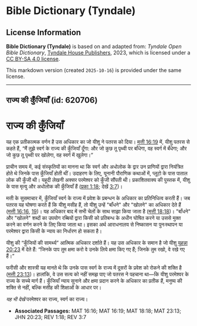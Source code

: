 # Bible Dictionary (Tyndale)

## License Information

**Bible Dictionary (Tyndale)** is based on and adapted from: _Tyndale Open Bible Dictionary_, [Tyndale House Publishers](https://tyndaleopenresources.com/), 2023, which is licensed under a [CC BY-SA 4.0 license](https://creativecommons.org/licenses/by-sa/4.0/legalcode.en).

This markdown version (created `2025-10-16`) is provided under the same license.



--------------------------------

## राज्य की कुँजियाँ (id: 620706)

राज्य की कुँजियाँ
=================

यह एक प्रतीकात्मक वर्णन है उस अधिकार का जो यीशु ने पतरस को दिया। [मत्ती 16:19](https://ref.ly/Matt16:19) में, यीशु पतरस से कहते हैं, “मैं तुझे स्वर्ग के राज्य की कुँजियाँ दूँगा: और जो कुछ तू पृथ्वी पर बाँधेगा, वह स्वर्ग में बँधेगा; और जो कुछ तू पृथ्वी पर खोलेगा, वह स्वर्ग में खुलेगा।”

प्राचीन समय में, कई संस्कृतियों का मानना था कि स्वर्ग और अधोलोक के द्वार उन प्राणियों द्वारा नियंत्रित होते थे जिनके पास कुँजियाँ होती थीं। उदाहरण के लिए, यूनानी पौराणिक कथाओं में, प्लूटो के पास पाताल लोक की कुँजी थी। यहूदी लेखनी अक्सर परमेश्वर को कुँजी सौंपती थी। प्रकाशितवाक्य की पुस्तक में, यीशु के पास मृत्यु और अधोलोक की कुँजियाँ हैं ([प्रका 1:18](https://ref.ly/Rev1:18); देखें [3:7](https://ref.ly/Rev3:7))।

मत्ती के सुसमाचार में, कुँजियाँ स्वर्ग के राज्य में प्रवेश के प्रबन्धन के अधिकार का प्रतिनिधित्व करती हैं। जब पतरस यह घोषणा करते हैं कि यीशु मसीह हैं, तो यीशु उन्हें "बाँधने" और "खोलने" का अधिकार देते हैं ([मत्ती 16:16,](https://ref.ly/Matt16:16) [19](https://ref.ly/Matt16:19))। यह अधिकार बाद में सभी चेलों के साथ साझा किया जाता है ([मत्ती 18:18](https://ref.ly/Matt18:18))। "बाँधने" और "खोलने" शब्दों का उपयोग रब्बियों द्वारा किसी को प्रतिबन्ध के अधीन घोषित करने या उससे मुक्त करने का वर्णन करने के लिए किया जाता था। इसका अर्थ आराधनालय से निष्कासन या पुनःस्थापन या परमेश्वर द्वारा किसी के न्याय का निर्धारण हो सकता है।

यीशु की “कुँजियों की सामर्थ्य” आत्मिक अधिकार दर्शाते हैं। यह उस अधिकार के समान है जो यीशु [यूहन्ना 20:23](https://ref.ly/John20:23) में देते हैं: “जिनके पाप तुम क्षमा करो वे उनके लिये क्षमा किए गए हैं; जिनके तुम रखो, वे रखे गए हैं।”

फरीसी और शास्त्री यह मानते थे कि उनके पास स्वर्ग के राज्य में दूसरों के प्रवेश को रोकने की शक्ति है ([मत्ती 23:13](https://ref.ly/Matt23:13))। हालांकि, वे उस सत्य को नहीं समझ पाए जो पतरस ने पहचाना था—कि यीशु परमेश्वर के राज्य के सच्चे मार्ग हैं। कुँजियाँ न्याय सुनाने और क्षमा प्रदान करने के अधिकार का प्रतीक हैं, मनुष्य की शक्ति से नहीं, बल्कि मसीह की शिक्षाओं के आधार पर।

*यह भी देखें* परमेश्वर का राज्य, स्वर्ग का राज्य।

* **Associated Passages:** MAT 16:16; MAT 16:19; MAT 18:18; MAT 23:13; JHN 20:23; REV 1:18; REV 3:7

